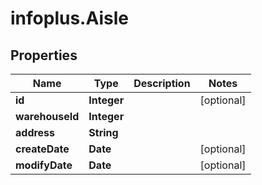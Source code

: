 # infoplus.Aisle

## Properties
Name | Type | Description | Notes
------------ | ------------- | ------------- | -------------
**id** | **Integer** |  | [optional] 
**warehouseId** | **Integer** |  | 
**address** | **String** |  | 
**createDate** | **Date** |  | [optional] 
**modifyDate** | **Date** |  | [optional] 


